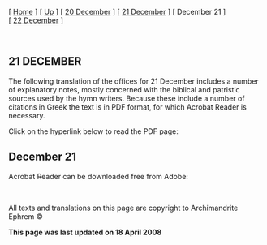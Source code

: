 \[ [Home](index.md) \] \[ [Up](forefeas.md) \] \[ [20 December](20dec.md) \] \[ [21 December](21dec.md) \] \[ December 21 \] \[ [22 December](22dec.md) \]

 

21 DECEMBER
-----------

The following translation of the offices for 21 December includes a number of explanatory notes, mostly concerned with the biblical and patristic sources used by the hymn writers. Because these include a number of citations in Greek the text is in PDF format, for which Acrobat Reader is necessary.

Click on the hyperlink below to read the PDF page:

[](Dec21emForefeast.pdf)

December 21
-----------

Acrobat Reader can be downloaded free from Adobe:

 

All texts and translations on this page are copyright to
Archimandrite Ephrem ©

**This page was last updated on 18 April 2008**

